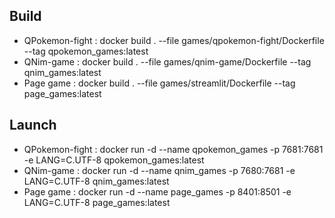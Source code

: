 ## Build
- QPokemon-fight : docker build . --file games/qpokemon-fight/Dockerfile --tag qpokemon_games:latest
- QNim-game : docker build . --file games/qnim-game/Dockerfile --tag qnim_games:latest
- Page game : docker build . --file games/streamlit/Dockerfile --tag page_games:latest
## Launch
- QPokemon-fight : docker run -d --name qpokemon_games -p 7681:7681 -e LANG=C.UTF-8 qpokemon_games:latest
- QNim-game : docker run -d --name qnim_games -p 7680:7681 -e LANG=C.UTF-8 qnim_games:latest
- Page game      : docker run -d --name page_games -p 8401:8501 -e LANG=C.UTF-8 page_games:latest
